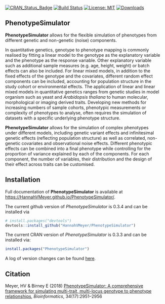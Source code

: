 
<!-- README.md is generated from README.Rmd. Please edit that file -->

[![CRAN\_Status\_Badge](http://www.r-pkg.org/badges/version/PhenotypeSimulator)](https://cran.r-project.org/package=PhenotypeSimulator)
[![Build
Status](https://travis-ci.org/HannahVMeyer/PhenotypeSimulator.svg?branch=master)](https://travis-ci.org/HannahVMeyer/PhenotypeSimulator)
[![License:
MIT](https://img.shields.io/badge/License-MIT-yellow.svg)](https://opensource.org/licenses/MIT)
[![Downloads](http://cranlogs.r-pkg.org/badges/grand-total/PhenotypeSimulator?color=blue)](https://CRAN.R-project.org/package=PhenotypeSimulator)

## <i class="fa fa-map" aria-hidden="true"></i> PhenotypeSimulator

**PhenotypeSimulator** allows for the flexible simulation of phenotypes
from different genetic and non-genetic (noise) components.

In quantitative genetics, genotype to phenotype mapping is commonly
realised by fitting a linear model to the genotype as the explanatory
variable and the phenotype as the response variable. Other explanatory
variable such as additional sample measures (e.g. age, height, weight)
or batch effects can also be included. For linear mixed models, in
addition to the fixed effects of the genotype and the covariates,
different random effect components can be included, accounting for
population structure in the study cohort or environmental effects. The
application of linear and linear mixed models in quantitative genetics
ranges from genetic studies in model organism such as yeast and
*Arabidopsis thaliana* to human molecular, morphological or imaging
derived traits. Developing new methods for increasing numbers of sample
cohorts, phenotypic measurements or complexity of phenotypes to analyse,
often requires the simulation of datasets with a specific underlying
phenotype structure.

**PhenotypeSimulator** allows for the simulation of complex phenotypes
under different models, including genetic variant effects and
infinitesimal genetic effects (reflecting population structure) as well
as correlated, non-genetic covariates and observational noise effects.
Different phenotypic effects can be combined into a final phenotype
while controlling for the proportion of variance explained by each of
the components. For each component, the number of variables, their
distribution and the design of their effect across traits can be
customised.

## <i class="fa fa-rocket" aria-hidden="true"></i> Installation

Full documentation of **PhenotypeSimulator** is available at
<https://HannahVMeyer.github.io/PhenotypeSimulator/>.

The current github version of *PhenotypeSimulator* is 0.3.4 and can be
installed via

``` r
# install.packages("devtools")
devtools::install_github("HannahVMeyer/PhenotypeSimulator")
```

The current CRAN version of *PhenotypeSimulator* is 0.3.3 and can be
installed via:

``` r
install.packages("PhenotypeSimulator")
```

A log of version changes can be found
[here](https://github.com/HannahVMeyer/PhenotypeSimulator/blob/master/NEWS.md).

## <i class="fa fa-pencil" aria-hidden="true"></i> Citation

Meyer, HV & Birney E (2018) [PhenotypeSimulator: A comprehensive
framework for simulating multi-trait, multi-locus genotype to phenotype
relationships](https://doi.org/10.1093/bioinformatics/bty197),
*Bioinformatics*, 34(17):2951–2956
